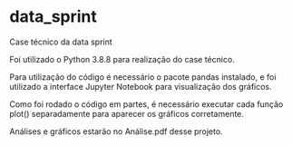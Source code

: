 # data_sprint
Case técnico da data sprint

Foi utilizado o Python 3.8.8 para realização do case técnico.

Para utilização do código é necessário o pacote pandas instalado, e foi utilizado a interface Jupyter Notebook para visualização dos gráficos.

Como foi rodado o código em partes, é necessário executar cada função plot() separadamente para aparecer os gráficos corretamente.

Análises e gráficos estarão no Análise.pdf desse projeto.
